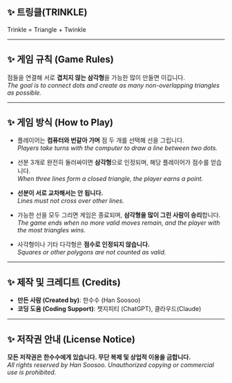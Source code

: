 ## ✨ 트링클(TRINKLE) 

Trinkle = Triangle + Twinkle

---

## ✨ 게임 규칙 (Game Rules)

점들을 연결해 서로 **겹치지 않는 삼각형**을 가능한 많이 만들면 이깁니다.  
_The goal is to connect dots and create as many non-overlapping triangles as possible._

---

## ✨ 게임 방식 (How to Play)

- 플레이어는 **컴퓨터와 번갈아 가며** 점 두 개를 선택해 선을 그립니다.  
  _Players take turns with the computer to draw a line between two dots._

- 선분 3개로 완전히 둘러싸이면 **삼각형**으로 인정되며, 해당 플레이어가 점수를 얻습니다.  
  _When three lines form a closed triangle, the player earns a point._

- **선분이 서로 교차해서는 안 됩니다.**  
  _Lines must not cross over other lines._

- 가능한 선을 모두 그리면 게임은 종료되며, **삼각형을 많이 그린 사람이 승리**합니다.  
  _The game ends when no more valid moves remain, and the player with the most triangles wins._

- 사각형이나 기타 다각형은 **점수로 인정되지 않습니다.**  
  _Squares or other polygons are not counted as valid._

---

## ✨ 제작 및 크레디트 (Credits)

- **만든 사람 (Created by)**: 한수수 (Han Soosoo)  
- **코딩 도움 (Coding Support)**: 챗지피티 (ChatGPT), 클라우드(Claude)

---

## ✨ 저작권 안내 (License Notice)

**모든 저작권은 한수수에게 있습니다. 무단 복제 및 상업적 이용을 금합니다.**  
_All rights reserved by Han Soosoo. Unauthorized copying or commercial use is prohibited._
